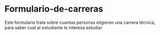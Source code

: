 # Formulario-de-carreras
Este formulario trata sobre cuantas personas eligieron una carrera técnica, para saber cual al estudiante le interesa estudiar
